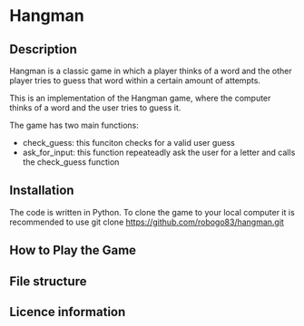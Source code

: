 # Hangman

## Description
Hangman is a classic game in which a player thinks of a word and the other player tries to guess that word within a certain amount of attempts.

This is an implementation of the Hangman game, where the computer thinks of a word and the user tries to guess it. 

The game has two main functions:
- check_guess: this funciton checks for a valid user guess 
- ask_for_input: this function repeateadly ask the user for a letter and calls the check_guess function

## Installation
The code is written in Python. To clone the game to your local computer it is recommended to use git clone https://github.com/robogo83/hangman.git

## How to Play the Game

## File structure

## Licence information
